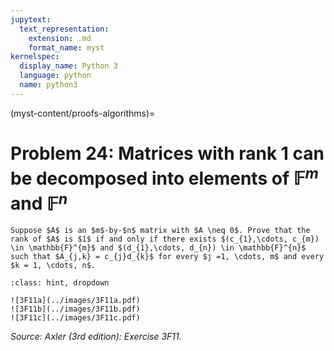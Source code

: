 ```yaml
---
jupytext:
  text_representation:
    extension: .md
    format_name: myst
kernelspec:
  display_name: Python 3
  language: python
  name: python3
---
```


(myst-content/proofs-algorithms)=
# Problem 24: Matrices with rank 1 can be decomposed into elements of $\mathbb{F}^{m}$ and $\mathbb{F}^{n}$

```{admonition} Problem 24
Suppose $A$ is an $m$-by-$n$ matrix with $A \neq 0$. Prove that the rank of $A$ is $1$ if and only if there exists $(c_{1},\cdots, c_{m}) \in \mathbb{F}^{m}$ and $(d_{1},\cdots, d_{n}) \in \mathbb{F}^{n}$ such that $A_{j,k} = c_{j}d_{k}$ for every $j =1, \cdots, m$ and every $k = 1, \cdots, n$. 
```



```{admonition} Solution
:class: hint, dropdown

![3F11a](../images/3F11a.pdf)
![3F11b](../images/3F11b.pdf)
![3F11c](../images/3F11c.pdf)
```


_Source: Axler (3rd edition):  Exercise 3F11._
